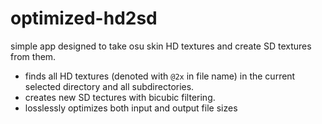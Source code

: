 # optimized-hd2sd
simple app designed to take osu skin HD textures and create SD textures from them.   
 - finds all HD textures (denoted with `@2x` in file name) in the current selected directory and all subdirectories.   
 - creates new SD tectures with bicubic filtering.   
 - losslessly optimizes both input and output file sizes
